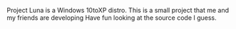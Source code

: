 Project Luna is a Windows 10toXP distro.
This is a small project that me and my friends are developing
Have fun looking at the source code I guess.
